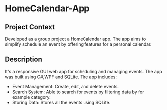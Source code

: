 # HomeCalendar-App
## Project Context
Developed as a group project a HomeCalendar app. The app aims to simplify schedule an event by offering features for a personal calendar.

## Description
It's a responsive GUI web app for scheduling and managing events. The app was built using C#,WPF and SQLite. The app includes:
<ul>
  <li>Event Management: Create, edit, and delete events.</li>
  <li>Search System: Able to search for events by filtering data by for example category.</li>
  <li>Storing Data: Stores all the events using SQLite.</li>
</ul>
